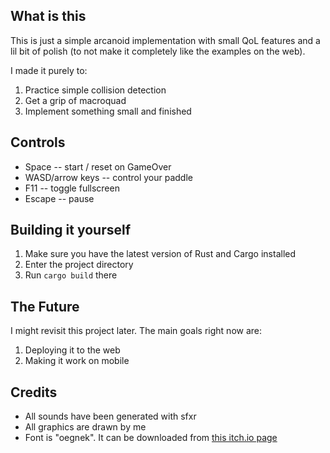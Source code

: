 ## What is this

This is just a simple arcanoid implementation with small QoL features and a lil bit of polish (to not make it completely like the examples on the web).

I made it purely to:
1. Practice simple collision detection
2. Get a grip of macroquad
3. Implement something small and finished

## Controls

* Space -- start / reset on GameOver
* WASD/arrow keys -- control your paddle
* F11 -- toggle fullscreen
* Escape -- pause

## Building it yourself

1. Make sure you have the latest version of Rust and Cargo installed
2. Enter the project directory
3. Run `cargo build` there

## The Future

I might revisit this project later. The main goals right now are:
1. Deploying it to the web
2. Making it work on mobile

## Credits

* All sounds have been generated with sfxr
* All graphics are drawn by me
* Font is "oegnek". It can be downloaded from [this itch.io page](https://sonyplaytation.itch.io/oegnec-font)